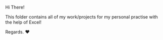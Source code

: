 Hi There!

This folder contains all of my work/projects for my personal practise with the help of Excel!

Regards. ❤️
